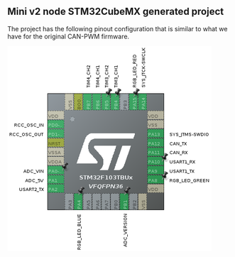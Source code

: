 ## Mini v2 node STM32CubeMX generated project

The project has the following pinout configuration that is similar to what we have for the original CAN-PWM firmware.

<img src="Assets/stm32cubemx.png" alt="drawing">
